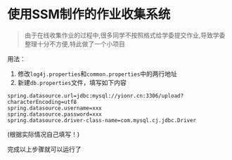 # 使用SSM制作的作业收集系统

> 由于在线收集作业的过程中,很多同学不按照格式给学委提交作业,导致学委整理十分不方便,特此做了一个小项目

用法：
1. 修改`log4j.properties`和`common.properties`中的两行地址
2. 新建`db.properties`文件，填写如下内容
```properties
spring.datasource.url=jdbc:mysql://yionr.cn:3306/upload?characterEncoding=utf8
spring.datasource.username=xxx
spring.datasource.password=xxx
spring.datasource.driver-class-name=com.mysql.cj.jdbc.Driver
```
(根据实际情况自己填写！)

完成以上步骤就可以运行了
